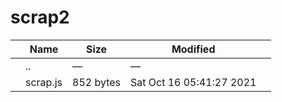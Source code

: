 scrap2
======

<table><thead><tr class="header"><th></th><th>Name</th><th>Size</th><th>Modified</th><th></th></tr></thead><tbody><tr class="odd"><td></td><td><span class="goup">..</span></td><td>—</td><td>—</td><td></td></tr><tr class="even"><td></td><td><span class="name">scrap.js</span></td><td>852 bytes</td><td>Sat Oct 16 05:41:27 2021</td><td></td></tr></tbody></table>
